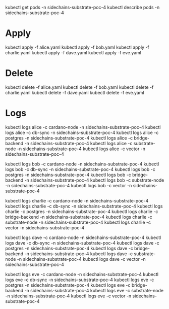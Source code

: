 kubectl get pods -n sidechains-substrate-poc-4 
kubectl describe pods -n sidechains-substrate-poc-4 

# Apply

kubectl apply -f alice.yaml
kubectl apply -f bob.yaml
kubectl apply -f charlie.yaml
kubectl apply -f dave.yaml
kubectl apply -f eve.yaml

# Delete

kubectl delete -f alice.yaml
kubectl delete -f bob.yaml
kubectl delete -f charlie.yaml
kubectl delete -f dave.yaml
kubectl delete -f eve.yaml

# Logs

kubectl logs alice -c cardano-node -n sidechains-substrate-poc-4
kubectl logs alice -c db-sync -n sidechains-substrate-poc-4
kubectl logs alice -c postgres -n sidechains-substrate-poc-4
kubectl logs alice -c bridge-backend -n sidechains-substrate-poc-4
kubectl logs alice -c substrate-node -n sidechains-substrate-poc-4
kubectl logs alice -c vector -n sidechains-substrate-poc-4

kubectl logs bob -c cardano-node -n sidechains-substrate-poc-4
kubectl logs bob -c db-sync -n sidechains-substrate-poc-4
kubectl logs bob -c postgres -n sidechains-substrate-poc-4
kubectl logs bob -c bridge-backend -n sidechains-substrate-poc-4
kubectl logs bob -c substrate-node -n sidechains-substrate-poc-4
kubectl logs bob -c vector -n sidechains-substrate-poc-4

kubectl logs charlie -c cardano-node -n sidechains-substrate-poc-4
kubectl logs charlie -c db-sync -n sidechains-substrate-poc-4
kubectl logs charlie -c postgres -n sidechains-substrate-poc-4
kubectl logs charlie -c bridge-backend -n sidechains-substrate-poc-4
kubectl logs charlie -c substrate-node -n sidechains-substrate-poc-4
kubectl logs charlie -c vector -n sidechains-substrate-poc-4

kubectl logs dave -c cardano-node -n sidechains-substrate-poc-4
kubectl logs dave -c db-sync -n sidechains-substrate-poc-4
kubectl logs dave -c postgres -n sidechains-substrate-poc-4
kubectl logs dave -c bridge-backend -n sidechains-substrate-poc-4
kubectl logs dave -c substrate-node -n sidechains-substrate-poc-4
kubectl logs dave -c vector -n sidechains-substrate-poc-4

kubectl logs eve -c cardano-node -n sidechains-substrate-poc-4
kubectl logs eve -c db-sync -n sidechains-substrate-poc-4
kubectl logs eve -c postgres -n sidechains-substrate-poc-4
kubectl logs eve -c bridge-backend -n sidechains-substrate-poc-4
kubectl logs eve -c substrate-node -n sidechains-substrate-poc-4
kubectl logs eve -c vector -n sidechains-substrate-poc-4